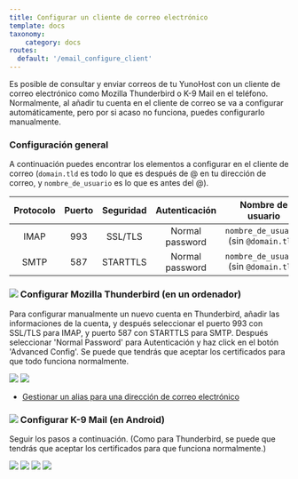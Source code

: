 ```yaml
---
title: Configurar un cliente de correo electrónico
template: docs
taxonomy:
    category: docs
routes:
  default: '/email_configure_client'
---
```


Es posible de consultar y enviar correos de tu YunoHost con un cliente de correo electrónico como Mozilla Thunderbird o K-9 Mail en el teléfono.
Normalmente, al añadir tu cuenta en el cliente de correo se va a configurar automáticamente, pero por si acaso no funciona, puedes configurarlo manualmente.

### Configuración general

A continuación puedes encontrar los elementos a configurar en el cliente de correo (`domain.tld` es todo lo que es después de @ en tu dirección de correo, y `nombre_de_usuario` es lo que es antes del @).

| Protocolo | Puerto | Seguridad | Autenticación  | Nombre de usuario                               |
| :--:     | :-:  | :--:       | :--:            | :--:                                   |
| IMAP     | 993  | SSL/TLS    | Normal password | `nombre_de_usuario` (sin `@domain.tld`) |
| SMTP     | 587  | STARTTLS   | Normal password | `nombre_de_usuario` (sin `@domain.tld`) |

### ![](image://thunderbird.png?resize=50&classes=inline) Configurar Mozilla Thunderbird (en un ordenador)

Para configurar manualmente un nuevo cuenta en Thunderbird, añadir las informaciones de la cuenta, y después seleccionar el puerto 993 con SSL/TLS para IMAP, y puerto 587 con STARTTLS para SMTP. Después seleccionar 'Normal Password' para Autenticación y haz click en el botón 'Advanced Config'. Se puede que tendrás que aceptar los certificados para que todo funciona normalmente.

![](image://thunderbird_config_1.png?resize=900)
![](image://thunderbird_config_2.png?resize=900)

* [Gestionar un alias para una dirección de correo electrónico](https://support.mozilla.org/es/kb/configurar-un-alias-para-una-direccin-de-correo-el)

### ![](image://k9mail.png?resize=50&classes=inline) Configurar K-9 Mail (en Android)

Seguir los pasos a continuación. (Como para Thunderbird, se puede que tendrás que aceptar los certificados para que funciona normalmente.)

![](image://k9mail_config_1.png?resize=300)
![](image://k9mail_config_2.png?resize=300)
![](image://k9mail_config_3.png?resize=300)
![](image://k9mail_config_4.png?resize=300)
